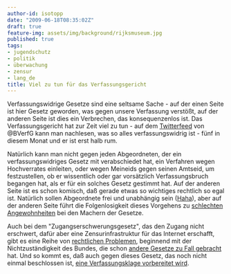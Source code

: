 ```yaml
---
author-id: isotopp
date: "2009-06-18T08:35:02Z"
draft: true
feature-img: assets/img/background/rijksmuseum.jpg
published: true
tags:
- jugendschutz
- politik
- überwachung
- zensur
- lang_de
title: Viel zu tun für das Verfassungsgericht
---
```

Verfassungswidrige Gesetze sind eine seltsame Sache - auf der einen Seite ist hier Gesetz geworden, was gegen unsere Verfassung verstößt, auf der anderen Seite ist dies ein Verbrechen, das konsequenzenlos ist. Das Verfassungsgericht hat zur Zeit viel zu tun - auf dem <a href='http://twitter.com/BVerfG'>Twitterfeed</a> von @BVerfG kann man nachlesen, was so alles verfassungswidrig ist - fünf in diesem Monat und er ist erst halb rum.

Natürlich kann man nicht gegen jeden Abgeordneten, der ein verfassungswidriges Gesetz mit verabschiedet hat, ein Verfahren wegen Hochverrates einleiten, oder wegen Meineids gegen seinen Amtseid, um festzustellen, ob er wissentlich oder gar vorsätzlich Verfassungsbruch begangen hat, als er für ein solches Gesetz gestimmt hat. Auf der anderen Seite ist es schon komisch, daß gerade etwas so wichtiges rechtlich so egal ist. Natürlich sollen Abgeordnete frei und unabhängig sein (<a href='http://de.wikipedia.org/wiki/Fraktionszwang'>Haha</a>), aber auf der anderen Seite führt die Folgenlosigkeit dieses Vorgehens zu <a href='http://www.google.de/search?q=verfassungsrechtlich+auf+kante+gen%C3%A4ht&ie=utf-8&oe=utf-8&aq=t&rls=org.mozilla:en-US:official&client=firefox-a'>schlechten Angewohnheiten</a> bei den Machern der Gesetze.

Auch bei dem "Zugangserschwerungsgesetz", das den Zugang nicht erschwert, dafür aber eine Zensurinfrastruktur für das Internet erschafft, gibt es eine Reihe von <a href='http://www.heise.de/newsticker/Anhoerung-zu-Kinderporno-Sperren-ein-Strauss-verfassungsrechtlicher-Probleme--/meldung/139475'>rechtlichen Problemen</a>, beginnend mit der Nichtzuständigkeit des Bundes, die schon <a href='http://www.tagesschau.de/inland/rauchverbot108.html'>andere Gesetze zu Fall gebracht</a> hat. Und so kommt es, daß auch gegen dieses Gesetz, das noch nicht einmal beschlossen ist, <a href='http://www.freitag.de/alltag/0925-franziska-heine-interview-verfassungsklage-zensur'>eine Verfassungsklage vorbereitet wird</a>.
